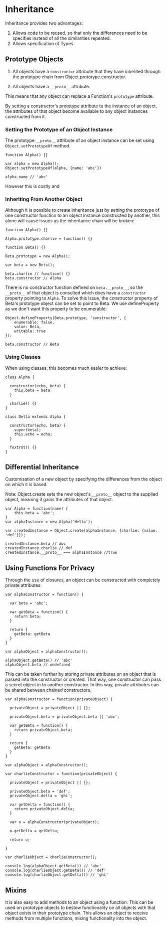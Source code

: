# Inheritance

Inheritance provides two advantages:

1. Allows code to be reused, so that only the differences need to be specifies instead of all the similarities repeated.
2. Allows specification of Types

## **Prototype Objects**

1. All objects have a `constructor` attribute that they have inherited through the prototype chain from Object.prototype.constructor.

2. All objects have a `__proto__` attribute.

This means that any object can replace a Function's `prototype` attribute.

By setting a constructor's prototype attribute to the instance of an object,  the attributes of that object become available to any object instances constructed from it.

### Setting the Prototype of an Object Instance

The prototype `__proto__` attribute of an object instance can be set using `Object.setPrototypeOf` method.

```
function Alpha() {}

var alpha = new Alpha();
Object.setPrototypeOf(alpha, {name: 'abc'})

alpha.name // 'abc'
```

However this is costly and 

### Inheriting From Another Object

Although it is possible to create inheritance just by setting the prototype of one constructor function to an object instance constructed by another, this alone will cause issues as the inheritance chain will be broken:

```
function Alpha() {}

Alpha.prototype.charlie = function() {}

function Beta() {}

Beta.prototype = new Alpha();

var beta = new Beta();

beta.charlie // function() {}
beta.constructor // Alpha
```

There is no constructor function defined on `beta.__proto__`, so the `__proto__` of that object is consulted which does have a `constructor` property pointing to `Alpha`. To solve this issue, the constructor property of Beta's prototype object can be set to point to Beta. We use defineProperty as we don't want this property to be enumerable:

```
Object.defineProperty(Beta.prototype, 'constructor', {
    enumerable: false,
    value: Beta,
    writable: true
});

beta.constructor // Beta
```

### Using Classes

When using classes, this becomes much easier to achieve:

```
class Alpha {

  constructor(echo, beta) {
    this.beta = beta
  }

  charlie() {}
}

class Delta extends Alpha {

  constructor(echo, beta) {
    super(beta);
    this.echo = echo;
  }

  foxtrot() {}
}
```

## Differential Inheritance

Customisation of a new object by specifying the differences from the object on which it is based.

Note: Object.create sets the new object's `__proto__` object to the supplied object, meaning it gains the attributes of that object.

```
var Alpha = function(name) {
    this.beta = 'abc';
}
var alphaInstance = new Alpha('Hello');

var createdInstance = Object.create(alphaInstance, {charlie: {value: 'def'}});

createdInstance.beta // abc
createdInstance.charlie // def
createdInstance.__proto__ === alphaInstance //true
```

## Using Functions For Privacy

Through the use of closures, an object can be constructed with completely private attributes:

```
var alphaConstructor = function() {

  var beta = 'abc';

  var getBeta = function() {
    return beta;
  }

  return {
    getBeta: getBeta
  }
}

var alphaObject = alphaConstructor();

alphaObject.getBeta() // 'abc'
alphaObject.beta // undefined
```

This can be taken further by storing private attributes on an object that is passed into the constructor or created. That way, one constructor can pass a secret object in to another constructor. In this way, private attributes can be shared between chained constructors.

```
var alphaConstructor = function(privateObject) {

  privateObject = privateObject || {};

  privateObject.beta = privateObject.beta || 'abc';

  var getBeta = function() {
    return privateObject.beta;
  }

  return {
    getBeta: getBeta
  }
}

var alphaObject = alphaConstructor();

var charlieConstructor = function(privateObject) {

  privateObject = privateObject || {};

  privateObject.beta = 'def';
  privateObject.delta = 'ghi';

  var getDelta = function() {
    return privateObject.delta;
  }

  var o = alphaConstructor(privateObject);

  o.getDelta = getDelta;

  return o;

}

var charlieObject = charlieConstructor();

console.log(alphaObject.getBeta()) // 'abc'
console.log(charlieObject.getBeta()) // 'def'
console.log(charlieObject.getDelta()) // 'ghi'
```

## Mixins

It is also easy to add methods to an object using a function. This can be used on prototype objects to bestow functionality on all objects with that object exists in their prototype chain. This allows an object to receive methods from multiple functions, mixing functionality into the object.

